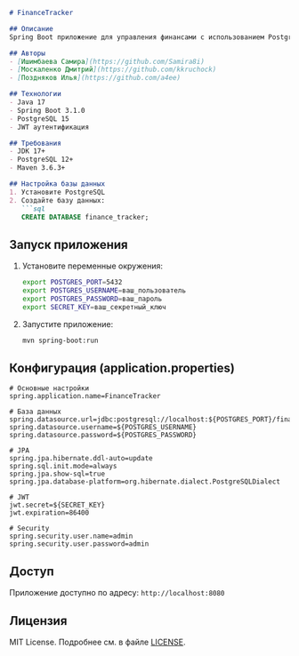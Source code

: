 ```markdown
# FinanceTracker

## Описание
Spring Boot приложение для управления финансами с использованием PostgreSQL и JWT аутентификации.

## Авторы
- [Ишимбаева Самира](https://github.com/Samira8i)
- [Москаленко Дмитрий](https://github.com/kkruchock)
- [Поздняков Илья](https://github.com/a4ee)

## Технологии
- Java 17
- Spring Boot 3.1.0
- PostgreSQL 15
- JWT аутентификация

## Требования
- JDK 17+
- PostgreSQL 12+
- Maven 3.6.3+

## Настройка базы данных
1. Установите PostgreSQL
2. Создайте базу данных:
   ```sql
   CREATE DATABASE finance_tracker;
   ```

## Запуск приложения
1. Установите переменные окружения:
   ```bash
   export POSTGRES_PORT=5432
   export POSTGRES_USERNAME=ваш_пользователь
   export POSTGRES_PASSWORD=ваш_пароль
   export SECRET_KEY=ваш_секретный_ключ
   ```

2. Запустите приложение:
   ```bash
   mvn spring-boot:run
   ```

## Конфигурация (application.properties)
```properties
# Основные настройки
spring.application.name=FinanceTracker

# База данных
spring.datasource.url=jdbc:postgresql://localhost:${POSTGRES_PORT}/finance_tracker
spring.datasource.username=${POSTGRES_USERNAME}
spring.datasource.password=${POSTGRES_PASSWORD}

# JPA
spring.jpa.hibernate.ddl-auto=update
spring.sql.init.mode=always
spring.jpa.show-sql=true
spring.jpa.database-platform=org.hibernate.dialect.PostgreSQLDialect

# JWT
jwt.secret=${SECRET_KEY}
jwt.expiration=86400

# Security
spring.security.user.name=admin
spring.security.user.password=admin
```

## Доступ
Приложение доступно по адресу: `http://localhost:8080`

## Лицензия
MIT License. Подробнее см. в файле [LICENSE](LICENSE).
```